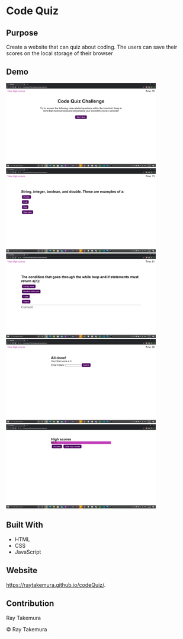 # Code Quiz

## Purpose
Create a website that can quiz about coding.
The users can save their scores on the local storage of their browser

## Demo
<img src="./assets/images/demo1.png" alt="First picture of website" width=404>
<img src="./assets/images/demo2.png" alt="Second picture of website" width=404>
<img src="./assets/images/demo3.png" alt="Third picture of website" width=404>
<img src="./assets/images/demo4.png" alt="Fourth picture of website" width=404>
<img src="./assets/images/demo5.png" alt="Fifth picture of website" width=404>

## Built With
* HTML
* CSS
* JavaScript

## Website
 https://raytakemura.github.io/codeQuiz/.

## Contribution
Ray Takemura

&copy; Ray Takemura